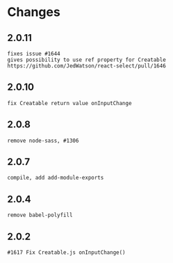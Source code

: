 # Changes
## 2.0.11
    fixes issue #1644
    gives possibility to use ref property for Creatable
    https://github.com/JedWatson/react-select/pull/1646
## 2.0.10
    fix Creatable return value onInputChange
## 2.0.8
    remove node-sass, #1306
## 2.0.7
    compile, add add-module-exports
## 2.0.4
    remove babel-polyfill
## 2.0.2
    #1617 Fix Creatable.js onInputChange()
